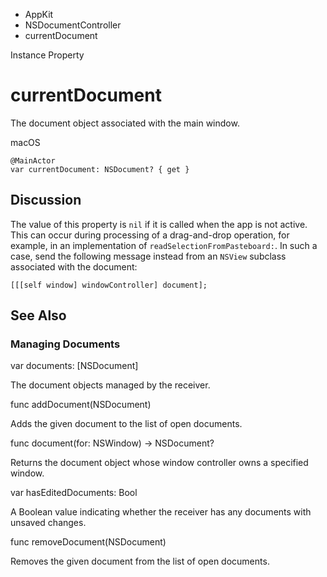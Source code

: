 

- AppKit
- NSDocumentController
-  currentDocument 

Instance Property

# currentDocument

The document object associated with the main window.

macOS

``` source
@MainActor
var currentDocument: NSDocument? { get }
```

## Discussion

The value of this property is `nil` if it is called when the app is not active. This can occur during processing of a drag-and-drop operation, for example, in an implementation of `readSelectionFromPasteboard:`. In such a case, send the following message instead from an `NSView` subclass associated with the document:

```
[[[self window] windowController] document];
```

## See Also

### Managing Documents

var documents: [NSDocument]

The document objects managed by the receiver.

func addDocument(NSDocument)

Adds the given document to the list of open documents.

func document(for: NSWindow) -> NSDocument?

Returns the document object whose window controller owns a specified window.

var hasEditedDocuments: Bool

A Boolean value indicating whether the receiver has any documents with unsaved changes.

func removeDocument(NSDocument)

Removes the given document from the list of open documents.

